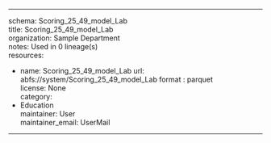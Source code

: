 


---  
schema: Scoring_25_49_model_Lab  
title: Scoring_25_49_model_Lab  
organization: Sample Department  
notes: Used in 0 lineage(s)  
resources:  
  - name: Scoring_25_49_model_Lab 
    url: abfs://system/Scoring_25_49_model_Lab 
    format : parquet  
license: None  
category:
  - Education  
maintainer: User  
maintainer_email: UserMail  
---